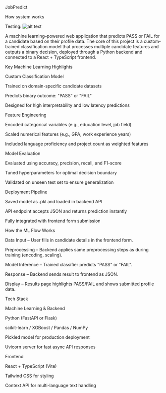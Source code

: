JobPredict

How system works

Testing:
![alt text](<JobPredict .gif>)

A machine learning–powered web application that predicts PASS or FAIL for a candidate based on their profile data.
The core of this project is a custom-trained classification model that processes multiple candidate features and outputs a binary decision, deployed through a Python backend and connected to a React + TypeScript frontend.

Key Machine Learning Highlights

Custom Classification Model

Trained on domain-specific candidate datasets

Predicts binary outcome: "PASS" or "FAIL"

Designed for high interpretability and low latency predictions

Feature Engineering

Encoded categorical variables (e.g., education level, job field)

Scaled numerical features (e.g., GPA, work experience years)

Included language proficiency and project count as weighted features

Model Evaluation

Evaluated using accuracy, precision, recall, and F1-score

Tuned hyperparameters for optimal decision boundary

Validated on unseen test set to ensure generalization

Deployment Pipeline

Saved model as .pkl and loaded in backend API

API endpoint accepts JSON and returns prediction instantly

Fully integrated with frontend form submission

How the ML Flow Works

Data Input – User fills in candidate details in the frontend form.

Preprocessing – Backend applies same preprocessing steps as during training (encoding, scaling).

Model Inference – Trained classifier predicts "PASS" or "FAIL".

Response – Backend sends result to frontend as JSON.

Display – Results page highlights PASS/FAIL and shows submitted profile data.

Tech Stack

Machine Learning & Backend

Python (FastAPI or Flask)

scikit-learn / XGBoost / Pandas / NumPy

Pickled model for production deployment

Uvicorn server for fast async API responses

Frontend

React + TypeScript (Vite)

Tailwind CSS for styling

Context API for multi-language text handling
